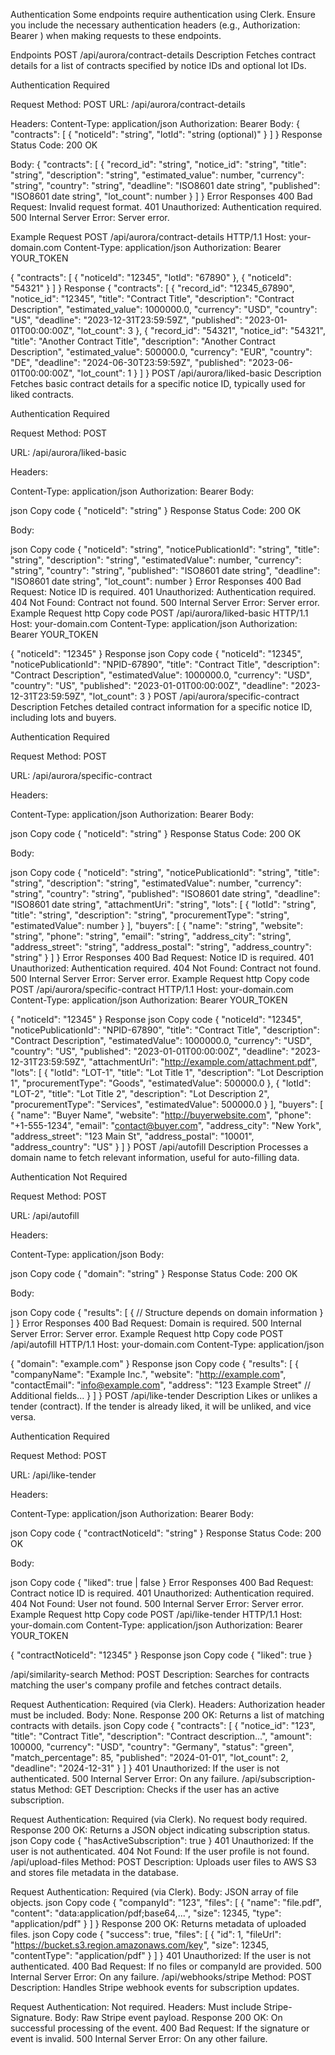 Authentication
Some endpoints require authentication using Clerk. Ensure you include the necessary authentication headers (e.g., Authorization: Bearer <token>) when making requests to these endpoints.

Endpoints
POST /api/aurora/contract-details
Description
Fetches contract details for a list of contracts specified by notice IDs and optional lot IDs.

Authentication
Required

Request
Method: POST
URL: /api/aurora/contract-details

Headers:
Content-Type: application/json
Authorization: Bearer <token>
Body:
{
  "contracts": [
    {
      "noticeId": "string",
      "lotId": "string (optional)"
    }
  ]
}
Response
Status Code: 200 OK

Body:
{
  "contracts": [
    {
      "record_id": "string",
      "notice_id": "string",
      "title": "string",
      "description": "string",
      "estimated_value": number,
      "currency": "string",
      "country": "string",
      "deadline": "ISO8601 date string",
      "published": "ISO8601 date string",
      "lot_count": number
    }
  ]
}
Error Responses
400 Bad Request: Invalid request format.
401 Unauthorized: Authentication required.
500 Internal Server Error: Server error.

Example
Request
POST /api/aurora/contract-details HTTP/1.1
Host: your-domain.com
Content-Type: application/json
Authorization: Bearer YOUR_TOKEN

{
  "contracts": [
    { "noticeId": "12345", "lotId": "67890" },
    { "noticeId": "54321" }
  ]
}
Response
{
  "contracts": [
    {
      "record_id": "12345_67890",
      "notice_id": "12345",
      "title": "Contract Title",
      "description": "Contract Description",
      "estimated_value": 1000000.0,
      "currency": "USD",
      "country": "US",
      "deadline": "2023-12-31T23:59:59Z",
      "published": "2023-01-01T00:00:00Z",
      "lot_count": 3
    },
    {
      "record_id": "54321",
      "notice_id": "54321",
      "title": "Another Contract Title",
      "description": "Another Contract Description",
      "estimated_value": 500000.0,
      "currency": "EUR",
      "country": "DE",
      "deadline": "2024-06-30T23:59:59Z",
      "published": "2023-06-01T00:00:00Z",
      "lot_count": 1
    }
  ]
}
POST /api/aurora/liked-basic
Description
Fetches basic contract details for a specific notice ID, typically used for liked contracts.

Authentication
Required

Request
Method: POST

URL: /api/aurora/liked-basic

Headers:

Content-Type: application/json
Authorization: Bearer <token>
Body:

json
Copy code
{
  "noticeId": "string"
}
Response
Status Code: 200 OK

Body:

json
Copy code
{
  "noticeId": "string",
  "noticePublicationId": "string",
  "title": "string",
  "description": "string",
  "estimatedValue": number,
  "currency": "string",
  "country": "string",
  "published": "ISO8601 date string",
  "deadline": "ISO8601 date string",
  "lot_count": number
}
Error Responses
400 Bad Request: Notice ID is required.
401 Unauthorized: Authentication required.
404 Not Found: Contract not found.
500 Internal Server Error: Server error.
Example
Request
http
Copy code
POST /api/aurora/liked-basic HTTP/1.1
Host: your-domain.com
Content-Type: application/json
Authorization: Bearer YOUR_TOKEN

{
  "noticeId": "12345"
}
Response
json
Copy code
{
  "noticeId": "12345",
  "noticePublicationId": "NPID-67890",
  "title": "Contract Title",
  "description": "Contract Description",
  "estimatedValue": 1000000.0,
  "currency": "USD",
  "country": "US",
  "published": "2023-01-01T00:00:00Z",
  "deadline": "2023-12-31T23:59:59Z",
  "lot_count": 3
}
POST /api/aurora/specific-contract
Description
Fetches detailed contract information for a specific notice ID, including lots and buyers.

Authentication
Required

Request
Method: POST

URL: /api/aurora/specific-contract

Headers:

Content-Type: application/json
Authorization: Bearer <token>
Body:

json
Copy code
{
  "noticeId": "string"
}
Response
Status Code: 200 OK

Body:

json
Copy code
{
  "noticeId": "string",
  "noticePublicationId": "string",
  "title": "string",
  "description": "string",
  "estimatedValue": number,
  "currency": "string",
  "country": "string",
  "published": "ISO8601 date string",
  "deadline": "ISO8601 date string",
  "attachmentUri": "string",
  "lots": [
    {
      "lotId": "string",
      "title": "string",
      "description": "string",
      "procurementType": "string",
      "estimatedValue": number
    }
  ],
  "buyers": [
    {
      "name": "string",
      "website": "string",
      "phone": "string",
      "email": "string",
      "address_city": "string",
      "address_street": "string",
      "address_postal": "string",
      "address_country": "string"
    }
  ]
}
Error Responses
400 Bad Request: Notice ID is required.
401 Unauthorized: Authentication required.
404 Not Found: Contract not found.
500 Internal Server Error: Server error.
Example
Request
http
Copy code
POST /api/aurora/specific-contract HTTP/1.1
Host: your-domain.com
Content-Type: application/json
Authorization: Bearer YOUR_TOKEN

{
  "noticeId": "12345"
}
Response
json
Copy code
{
  "noticeId": "12345",
  "noticePublicationId": "NPID-67890",
  "title": "Contract Title",
  "description": "Contract Description",
  "estimatedValue": 1000000.0,
  "currency": "USD",
  "country": "US",
  "published": "2023-01-01T00:00:00Z",
  "deadline": "2023-12-31T23:59:59Z",
  "attachmentUri": "http://example.com/attachment.pdf",
  "lots": [
    {
      "lotId": "LOT-1",
      "title": "Lot Title 1",
      "description": "Lot Description 1",
      "procurementType": "Goods",
      "estimatedValue": 500000.0
    },
    {
      "lotId": "LOT-2",
      "title": "Lot Title 2",
      "description": "Lot Description 2",
      "procurementType": "Services",
      "estimatedValue": 500000.0
    }
  ],
  "buyers": [
    {
      "name": "Buyer Name",
      "website": "http://buyerwebsite.com",
      "phone": "+1-555-1234",
      "email": "contact@buyer.com",
      "address_city": "New York",
      "address_street": "123 Main St",
      "address_postal": "10001",
      "address_country": "US"
    }
  ]
}
POST /api/autofill
Description
Processes a domain name to fetch relevant information, useful for auto-filling data.

Authentication
Not Required

Request
Method: POST

URL: /api/autofill

Headers:

Content-Type: application/json
Body:

json
Copy code
{
  "domain": "string"
}
Response
Status Code: 200 OK

Body:

json
Copy code
{
  "results": [
    {
      // Structure depends on domain information
    }
  ]
}
Error Responses
400 Bad Request: Domain is required.
500 Internal Server Error: Server error.
Example
Request
http
Copy code
POST /api/autofill HTTP/1.1
Host: your-domain.com
Content-Type: application/json

{
  "domain": "example.com"
}
Response
json
Copy code
{
  "results": [
    {
      "companyName": "Example Inc.",
      "website": "http://example.com",
      "contactEmail": "info@example.com",
      "address": "123 Example Street"
      // Additional fields...
    }
  ]
}
POST /api/like-tender
Description
Likes or unlikes a tender (contract). If the tender is already liked, it will be unliked, and vice versa.

Authentication
Required

Request
Method: POST

URL: /api/like-tender

Headers:

Content-Type: application/json
Authorization: Bearer <token>
Body:

json
Copy code
{
  "contractNoticeId": "string"
}
Response
Status Code: 200 OK

Body:

json
Copy code
{
  "liked": true | false
}
Error Responses
400 Bad Request: Contract notice ID is required.
401 Unauthorized: Authentication required.
404 Not Found: User not found.
500 Internal Server Error: Server error.
Example
Request
http
Copy code
POST /api/like-tender HTTP/1.1
Host: your-domain.com
Content-Type: application/json
Authorization: Bearer YOUR_TOKEN

{
  "contractNoticeId": "12345"
}
Response
json
Copy code
{
  "liked": true
}

/api/similarity-search
Method: POST
Description: Searches for contracts matching the user's company profile and fetches contract details.

Request
Authentication: Required (via Clerk).
Headers: Authorization header must be included.
Body: None.
Response
200 OK: Returns a list of matching contracts with details.
json
Copy code
{
  "contracts": [
    {
      "notice_id": "123",
      "title": "Contract Title",
      "description": "Contract description...",
      "amount": 100000,
      "currency": "USD",
      "country": "Germany",
      "status": "green",
      "match_percentage": 85,
      "published": "2024-01-01",
      "lot_count": 2,
      "deadline": "2024-12-31"
    }
  ]
}
401 Unauthorized: If the user is not authenticated.
500 Internal Server Error: On any failure.
/api/subscription-status
Method: GET
Description: Checks if the user has an active subscription.

Request
Authentication: Required (via Clerk).
No request body required.
Response
200 OK: Returns a JSON object indicating subscription status.
json
Copy code
{ "hasActiveSubscription": true }
401 Unauthorized: If the user is not authenticated.
404 Not Found: If the user profile is not found.
/api/upload-files
Method: POST
Description: Uploads user files to AWS S3 and stores file metadata in the database.

Request
Authentication: Required (via Clerk).
Body: JSON array of file objects.
json
Copy code
{
  "companyId": "123",
  "files": [
    {
      "name": "file.pdf",
      "content": "data:application/pdf;base64,...",
      "size": 12345,
      "type": "application/pdf"
    }
  ]
}
Response
200 OK: Returns metadata of uploaded files.
json
Copy code
{
  "success": true,
  "files": [
    {
      "id": 1,
      "fileUrl": "https://bucket.s3.region.amazonaws.com/key",
      "size": 12345,
      "contentType": "application/pdf"
    }
  ]
}
401 Unauthorized: If the user is not authenticated.
400 Bad Request: If no files or companyId are provided.
500 Internal Server Error: On any failure.
/api/webhooks/stripe
Method: POST
Description: Handles Stripe webhook events for subscription updates.

Request
Authentication: Not required.
Headers: Must include Stripe-Signature.
Body: Raw Stripe event payload.
Response
200 OK: On successful processing of the event.
400 Bad Request: If the signature or event is invalid.
500 Internal Server Error: On any other failure.